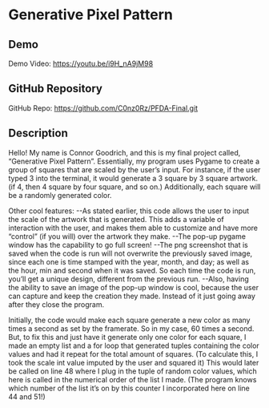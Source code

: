 # Generative Pixel Pattern

## Demo
Demo Video: <https://youtu.be/i9H_nA9jM98>

## GitHub Repository
GitHub Repo: <https://github.com/C0nz0Rz/PFDA-Final.git>

## Description
Hello! My name is Connor Goodrich, and this is my final project called, “Generative Pixel Pattern”. Essentially, my program uses Pygame to create a group of squares that are scaled by the user’s input. For instance, if the user typed 3 into the terminal, it would generate a 3 square by 3 square artwork. (if 4, then 4 square by four square, and so on.) Additionally, each square will be a randomly generated color. 

Other cool features:
--As stated earlier, this code allows the user to input the scale of the artwork that is generated. This adds a variable of interaction with the user, and makes them able to customize and have more “control” (if you will) over the artwork they make.
--The pop-up pygame window has the capability to go full screen!
--The png screenshot that is saved when the code is run will not overwrite the previously saved image, since each one is time stamped with the year, month, and day; as well as the hour, min and second when it was saved. 
So each time the code is run, you’ll get a unique design, different from the previous run.
--Also, having the ability to save an image of the pop-up window is cool, because the user can capture and keep the creation they made. Instead of it just going away after they close the program.


Initially, the code would make each square generate a new color as many times a second as set by the framerate. So in my case, 60 times a second. But, to fix this and just have it generate only one color for each square, I made an empty list and a for loop that generated tuples containing the color values and had it repeat for the total amount of squares. (To calculate this, I took the scale int value imputed by the user and squared it) 
This would later be called on line 48 where I plug in the tuple of random color values, which here is called in the numerical order of the list I made. (The program knows which number of the list it’s on by this counter I incorporated here on line 44 and 51!)
